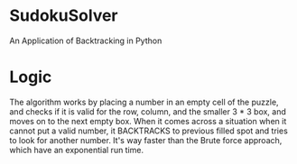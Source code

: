 # SudokuSolver
An Application of Backtracking in Python

# Logic
The algorithm works by placing a number in an empty cell of the puzzle, and checks if it is valid for the row, column, and the smaller 3 * 3 box, and moves on to the next empty box. When it comes across a situation when it cannot put a valid number, it BACKTRACKS to previous filled spot and tries to look for another number. It's way faster than the Brute force approach, which have an exponential run time.
